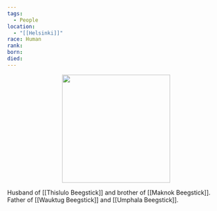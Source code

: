```yaml
---
tags:
  - People
location:
  - "[[Helsinki]]"
race: Human
rank: 
born: 
died:
---
```

<p style="text-align:center;"><img src="https://foundry-vtt-kb.s3.us-east-2.amazonaws.com/Images/Tokens/NPCs/Nobles/" width="250" height="250"></p>

Husband of [[Thislulo Beegstick]] and brother of [[Maknok Beegstick]].
Father of [[Wauktug Beegstick]] and [[Umphala Beegstick]].